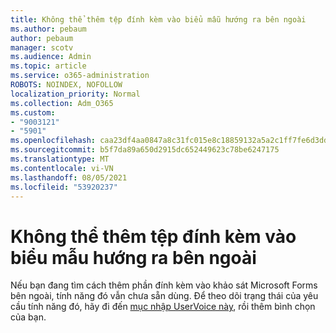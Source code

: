 ```yaml
---
title: Không thể thêm tệp đính kèm vào biểu mẫu hướng ra bên ngoài
ms.author: pebaum
author: pebaum
manager: scotv
ms.audience: Admin
ms.topic: article
ms.service: o365-administration
ROBOTS: NOINDEX, NOFOLLOW
localization_priority: Normal
ms.collection: Adm_O365
ms.custom:
- "9003121"
- "5901"
ms.openlocfilehash: caa23df4aa0847a8c31fc015e8c18859132a5a2c1ff7fe6d3dd98357671c3435
ms.sourcegitcommit: b5f7da89a650d2915dc652449623c78be6247175
ms.translationtype: MT
ms.contentlocale: vi-VN
ms.lasthandoff: 08/05/2021
ms.locfileid: "53920237"
---
```

# <a name="unable-to-add-an-attachment-to-an-externally-facing-form"></a>Không thể thêm tệp đính kèm vào biểu mẫu hướng ra bên ngoài

Nếu bạn đang tìm cách thêm phần đính kèm vào khảo sát Microsoft Forms bên ngoài, tính năng đó vẫn chưa sẵn dùng. Để theo dõi trạng thái của yêu cầu tính năng đó, hãy đi đến [mục nhập UserVoice này](https://go.microsoft.com/fwlink/?linkid=2133069), rồi thêm bình chọn của bạn.
